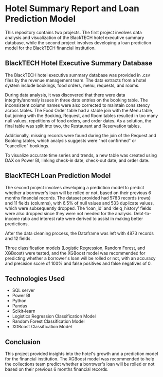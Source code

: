 # Hotel Summary Report and Loan Prediction Model

This repository contains two projects. The first project involves data analysis and visualization of the BlackTECH hotel executive summary database, while the second project involves developing a loan prediction model for the BlackTECH financial institution.  

## BlackTECH Hotel Executive Summary Database  
The BlackTECH hotel executive summary database was provided in .csv files by the revenue management team. The data extracts from a hotel system include bookings, food orders, menu, requests, and rooms.  


During data analysis, it was discovered that there were data integrity/anomaly issues in three date entries on the booking table. The inconsistent column names were also corrected to maintain consistency across tables. The Food Order table had a stable join with the Menu table, but joining with the Booking, Request, and Room tables resulted in too many null values, repetitions of food orders, and order dates. As a solution, the final table was split into two, the Restaurant and Reservation tables.  


Additionally, missing records were found during the join of the Request and Booking tables, which analysis suggests were "not confirmed" or "cancelled" bookings.  


To visualize accurate time series and trends, a new table was created using DAX on Power BI, linking check-in date, check-out date, and order date. 



## BlackTECH Loan Prediction Model   
The second project involves developing a prediction model to predict whether a borrower's loan will be rolled or not, based on their previous 6 months financial records. The dataset provided had 5783 records (rows) and 11 fields (columns), with 6.5% of null values and 533 duplicate values, which were subsequently dropped. The ‘loan_id’ and ‘delq_history’ fields were also dropped since they were not needed for the analysis. Debt-to-income ratio and interest rate were derived to assist in making better predictions.  


After the data cleaning process, the Dataframe was left with 4873 records and 12 fields.  


Three classification models (Logistic Regression, Random Forest, and XGBoost) were tested, and the XGBoost model was recommended for predicting whether a borrower's loan will be rolled or not, with an accuracy and precision score of 100% and false positives and false negatives of 0. 



## Technologies Used
- SQL server
- Power BI
- Python
- Pandas
- Scikit-learn
- Logistics Regression Classification Model
- Random Forest Classification Model
- XGBoost Classification Model

## Conclusion  
This project provided insights into the hotel's growth and a prediction model for the financial institution. The XGBoost model was recommended to help the collections team predict whether a borrower's loan will be rolled or not based on their previous 6 months financial records.


